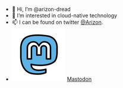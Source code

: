 - 👋 Hi, I’m @arizon-dread
- 👀 I’m interested in cloud-native technology 
- 📫 I can be found on twitter [@Arizon](https://twitter.com/Arizon). 
- ![mammoth icon](E05A.svg) <a rel="me" href="https://social.spejset.org/@arizon">Mastodon</a>
<!---
arizon-dread/arizon-dread is a ✨ special ✨ repository because its `README.md` (this file) appears on your GitHub profile.
You can click the Preview link to take a look at your changes.
--->
